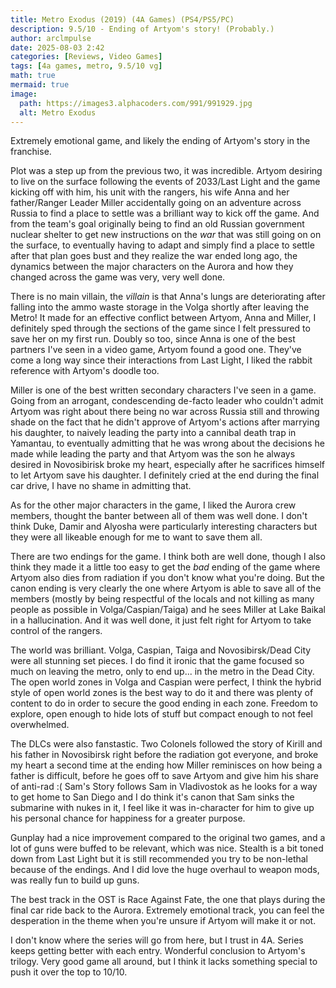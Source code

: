 ```yaml
---
title: Metro Exodus (2019) (4A Games) (PS4/PS5/PC)
description: 9.5/10 - Ending of Artyom's story! (Probably.)
author: arclmpulse
date: 2025-08-03 2:42
categories: [Reviews, Video Games]
tags: [4a games, metro, 9.5/10 vg]
math: true
mermaid: true
image:
  path: https://images3.alphacoders.com/991/991929.jpg
  alt: Metro Exodus
---
```


Extremely emotional game, and likely the ending of Artyom's story in the franchise.

Plot was a step up from the previous two, it was incredible. Artyom desiring to live on the surface following the events of 2033/Last Light and the game kicking off with him, his unit with the rangers, his wife Anna and her father/Ranger Leader Miller accidentally going on an adventure across Russia to find a place to settle was a brilliant way to kick off the game. And from the team's goal originally being to find an old Russian government nuclear shelter to get new instructions on the _war_ that was still going on on the surface, to eventually having to adapt and simply find a place to settle after that plan goes bust and they realize the war ended long ago, the dynamics between the major characters on the Aurora and how they changed across the game was very, very well done.

There is no main villain, the _villain_ is that Anna's lungs are deteriorating after falling into the ammo waste storage in the Volga shortly after leaving the Metro! It made for an effective conflict between Artyom, Anna and Miller, I definitely sped through the sections of the game since I felt pressured to save her on my first run. Doubly so too, since Anna is one of the best partners I've seen in a video game, Artyom found a good one. They've come a long way since their interactions from Last Light, I liked the rabbit reference with Artyom's doodle too.

Miller is one of the best written secondary characters I've seen in a game. Going from an arrogant, condescending de-facto leader who couldn't admit Artyom was right about there being no war across Russia still and throwing shade on the fact that he didn't approve of Artyom's actions after marrying his daughter, to naively leading the party into a cannibal death trap in Yamantau, to eventually admitting that he was wrong about the decisions he made while leading the party and that Artyom was the son he always desired in Novosibirisk broke my heart, especially after he sacrifices himself to let Artyom save his daughter. I definitely cried at the end during the final car drive, I have no shame in admitting that.

As for the other major characters in the game, I liked the Aurora crew members, thought the banter between all of them was well done. I don't think Duke, Damir and Alyosha were particularly interesting characters but they were all likeable enough for me to want to save them all.

There are two endings for the game. I think both are well done, though I also think they made it a little too easy to get the _bad_ ending of the game where Artyom also dies from radiation if you don't know what you're doing. But the canon ending is very clearly the one where Artyom is able to save all of the members (mostly by being respectful of the locals and not killing as many people as possible in Volga/Caspian/Taiga) and he sees Miller at Lake Baikal in a hallucination. And it was well done, it just felt right for Artyom to take control of the rangers.

The world was brilliant. Volga, Caspian, Taiga and Novosibirsk/Dead City were all stunning set pieces. I do find it ironic that the game focused so much on leaving the metro, only to end up... in the metro in the Dead City. The open world zones in Volga and Caspian were perfect, I think the hybrid style of open world zones is the best way to do it and there was plenty of content to do in order to secure the good ending in each zone. Freedom to explore, open enough to hide lots of stuff but compact enough to not feel overwhelmed.

The DLCs were also fanstastic. Two Colonels followed the story of Kirill and his father in Novosibirsk right before the radiation got everyone, and broke my heart a second time at the ending how Miller reminisces on how being a father is difficult, before he goes off to save Artyom and give him his share of anti-rad :( Sam's Story follows Sam in Vladivostok as he looks for a way to get home to San Diego and I do think it's canon that Sam sinks the submarine with nukes in it, I feel like it was in-character for him to give up his personal chance for happiness for a greater purpose.

Gunplay had a nice improvement compared to the original two games, and a lot of guns were buffed to be relevant, which was nice. Stealth is a bit toned down from Last Light but it is still recommended you try to be non-lethal because of the endings. And I did love the huge overhaul to weapon mods, was really fun to build up guns.

The best track in the OST is Race Against Fate, the one that plays during the final car ride back to the Aurora. Extremely emotional track, you can feel the desperation in the theme when you're unsure if Artyom will make it or not.

I don't know where the series will go from here, but I trust in 4A. Series keeps getting better with each entry. Wonderful conclusion to Artyom's trilogy. Very good game all around, but I think it lacks something special to push it over the top to 10/10.

